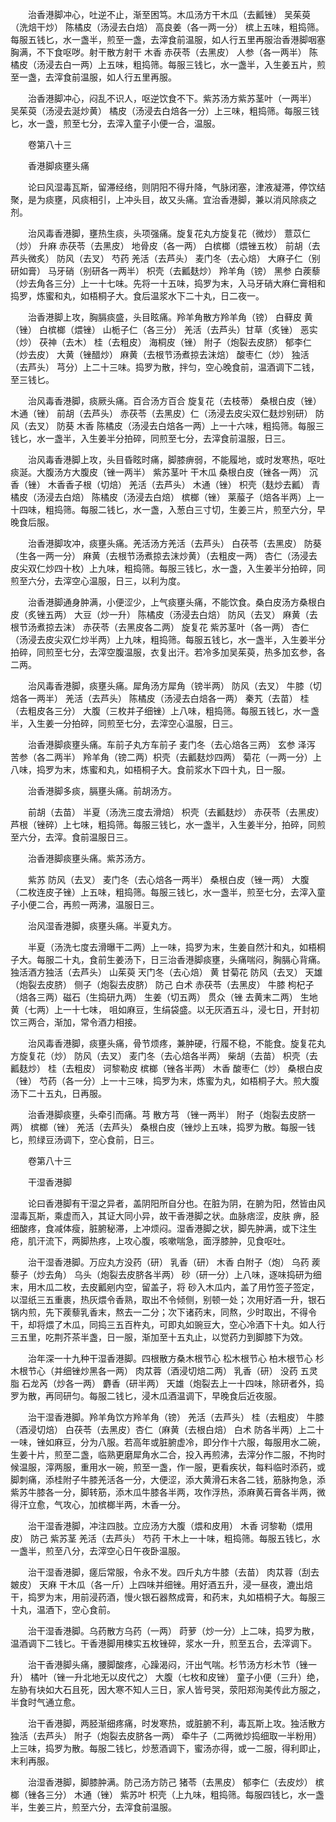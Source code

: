 <!-- { "loadSidebar": true } -->
　　治香港脚冲心，吐逆不止，渐至困笃。木瓜汤方干木瓜（去瓤锉） 吴茱萸（洗焙干炒） 陈橘皮（汤浸去白焙） 高良姜（各一两一分） 槟上五味，粗捣筛。每服五钱匕，水一盏半，煎至一盏，去滓食前温服，如人行五里再服治香港脚咽塞胸满，不下食呕哕。射干散方射干 木香 赤茯苓（去黑皮） 人参（各一两半） 陈橘皮（汤浸去白一两）上五味，粗捣筛。每服三钱匕，水一盏半，入生姜五片，煎至一盏，去滓食前温服，如人行五里再服。

　　治香港脚冲心，闷乱不识人，呕逆饮食不下。紫苏汤方紫苏茎叶（一两半） 吴茱萸（汤浸去涎炒黄） 橘皮（汤浸去白焙各一分）上三味，粗捣筛。每服三钱匕，水一盏，煎至七分，去滓入童子小便一合，温服。

　　卷第八十三

　　香港脚痰壅头痛

　　论曰风湿毒瓦斯，留滞经络，则阴阳不得升降，气脉闭塞，津液凝滞，停饮结聚，是为痰壅，风痰相引，上冲头目，故又头痛。宜治香港脚，兼以消风除痰之剂。

　　治风毒香港脚，壅热生痰，头项强痛。旋复花丸方旋复花（微炒） 薏苡仁（炒） 升麻 赤茯苓（去黑皮） 地骨皮（各一两） 白槟榔（煨锉五枚） 前胡（去芦头微炙） 防风（去叉） 芍药 羌活（去芦头） 麦门冬（去心焙） 大麻子仁（别研如膏） 马牙硝（别研各一两半） 枳壳（去瓤麸炒） 羚羊角（镑） 黑参 白蒺藜（炒去角各三分）上一十七味。先将一十五味，捣罗为末，入马牙硝大麻仁膏相和捣罗，炼蜜和丸，如梧桐子大。食后温浆水下二十丸，日二夜一。

　　治香港脚上攻，胸膈痰盛，头目眩痛。羚羊角散方羚羊角（镑） 白藓皮 黄 （锉） 白槟榔（煨锉） 山栀子仁（各三分） 羌活（去芦头）甘草（炙锉） 恶实（炒） 茯神（去木） 桂（去粗皮） 海桐皮（锉） 附子（炮裂去皮脐） 郁李仁（炒去皮） 大黄（锉醋炒） 麻黄（去根节汤煮掠去沫焙） 酸枣仁（炒） 独活（去芦头） 芎分）上二十三味。捣罗为散，拌匀，空心晚食前，温酒调下二钱，至三钱匕。

　　治风毒香港脚，痰厥头痛。百合汤方百合 旋复花（去枝蒂） 桑根白皮（锉） 木通（锉） 前胡（去芦头） 赤茯苓（去黑皮）仁（汤浸去皮尖双仁麸炒别研） 防风（去叉） 防葵 木香 陈橘皮（汤浸去白焙各一两）上一十六味，粗捣筛。每服三钱匕，水一盏半，入生姜半分拍碎，同煎至七分，去滓食前温服，日三。

　　治风毒香港脚上攻，头目昏眩时痛，脚膝痹弱，不能履地，或时发寒热，呕吐痰涎。大腹汤方大腹皮（锉一两半） 紫苏茎叶 干木瓜 桑根白皮（锉各一两） 沉香（锉） 木香香子根（切焙） 羌活（去芦头） 木通（锉） 枳壳（麸炒去瓤） 青橘皮（汤浸去白焙） 陈橘皮（汤浸去白焙） 槟榔（锉） 莱菔子（焙各半两）上一十四味，粗捣筛。每服二钱匕，水一盏，入葱白三寸切，生姜三片，煎至六分，早晚食后服。

　　治香港脚攻冲，痰壅头痛。羌活汤方羌活（去芦头） 白茯苓（去黑皮） 防葵（生各一两一分） 麻黄（去根节汤煮掠去沫炒黄）（去粗皮一两） 杏仁（汤浸去皮尖双仁炒四十枚）上九味，粗捣筛。每服三钱匕，水一盏，入生姜半分拍碎，同煎至六分，去滓空心温服，日三，以利为度。

　　治香港脚通身肿满，小便涩少，上气痰壅头痛，不能饮食。桑白皮汤方桑根白皮（炙锉五两） 大豆（炒一升） 陈橘皮（汤浸去白焙） 防风（去叉） 麻黄（去根节汤煮掠去沫） 赤茯苓（去黑皮各二两） 旋复花 紫苏茎叶（各一两） 杏仁（汤浸去皮尖双仁炒半两）上九味，粗捣筛。每服五钱匕，水一盏半，入生姜半分拍碎，同煎至七分，去滓空腹温服，衣复出汗。若冷多加吴茱萸，热多加玄参，各二两。

　　治风毒香港脚，痰壅头痛。犀角汤方犀角（镑半两） 防风（去叉） 牛膝（切焙各一两半） 羌活（去芦头） 陈橘皮（汤浸去白焙各一两） 秦艽（去苗） 桂（去粗皮各三分） 大腹（三枚并子细锉）上八味，粗捣筛。每服五钱匕，水一盏半，入生姜一分拍碎，同煎至七分，去滓空心温服，日三。

　　治香港脚痰壅头痛。车前子丸方车前子 麦门冬（去心焙各三两） 玄参 泽泻 苦参（各二两半） 羚羊角（镑二两）枳壳（去瓤麸炒四两） 菊花（一两一分）上八味，捣罗为末，炼蜜和丸，如梧桐子大。食前浆水下四十丸，日一服。

　　治香港脚多痰，膈壅头痛。前胡汤方。

　　前胡（去苗） 半夏（汤洗三度去滑焙） 枳壳（去瓤麸炒） 赤茯苓（去黑皮） 芦根（锉碎）上七味，粗捣筛。每服三钱匕，水一盏半，入生姜半分，拍碎，同煎至六分，去滓。食前温服日三。

　　治香港脚痰壅头痛。紫苏汤方。

　　紫苏 防风（去叉） 麦门冬（去心焙各一两半） 桑根白皮（锉一两） 大腹（二枚连皮子锉）上五味，粗捣筛。每服三钱匕，水一盏半，煎至七分，去滓入童子小便二合，再煎一两沸，温服日三。

　　治风湿香港脚，痰壅头痛。半夏丸方。

　　半夏（汤洗七度去滑曝干二两）上一味，捣罗为末，生姜自然汁和丸，如梧桐子大。每服二十丸，食前生姜汤下，日三治香港脚痰壅，头痛喘闷，胸膈心背痛。独活酒方独活（去芦头） 山茱萸 天门冬（去心焙） 黄 甘菊花 防风（去叉） 天雄（炮裂去皮脐） 侧子（炮裂去皮脐） 防己 白术 赤茯苓（去黑皮） 牛膝 枸杞子（焙各三两）磁石（生捣研九两） 生姜（切五两） 贯众（锉 去黄末二两） 生地黄（七两）上一十七味， 咀如麻豆，生绢袋盛。以无灰酒五斗，浸七日，开封初饮三两合，渐加，常令酒力相接。

　　治风毒香港脚，痰壅头痛，骨节烦疼，兼肿硬，行履不稳，不能食。旋复花丸方旋复花（炒） 防风（去叉） 麦门冬（去心焙各半两） 柴胡（去苗） 枳壳（去瓤麸炒） 桂（去粗皮） 诃黎勒皮 槟榔（锉各半两） 木香 酸枣仁（炒） 桑根白皮（锉） 芍药（各一分）上一十三味，捣罗为末，炼蜜为丸，如梧桐子大。煎大腹汤下二十五丸，日再服。

　　治香港脚痰壅，头牵引而痛。芎 散方芎 （锉一两半） 附子（炮裂去皮脐一两） 槟榔（锉） 羌活（去芦头） 桑根白皮（锉炒上五味，捣罗为散。每服一钱匕，煎绿豆汤调下，空心食前，日三。

　　卷第八十三

　　干湿香港脚

　　论曰香港脚有干湿之异者，盖阴阳所自分也。在脏为阴，在腑为阳，然皆由风湿毒瓦斯，乘虚而入，其证大同小异，故干香港脚之状。血脉痞涩，皮肤 痹，胫细酸疼，食减体瘦，脏腑秘滞，上冲烦闷。湿香港脚之状，脚先肿满，或下注生疮，肌汗流下，两脚热疼，上攻心腹，咳嗽喘急，面浮膝肿，见食呕吐。

　　治干湿香港脚。万应丸方没药（研） 乳香（研） 木香 白附子（炮） 乌药 蒺藜子（炒去角） 乌头（炮裂去皮脐各半两） 砂（研一分）上八味，逐味捣研为细末，用木瓜二枚，去皮瓤剜内空，留盖子，将 砂入木瓜内，盖了用竹签子签定，以湿纸三五重裹，热灰煨令香熟，取出不令倾侧，别顿一处；次用好酒一升，银石锅内煎，先下蒺藜乳香末，熬去一二分；次下诸药末，同熬，少时取出，不得令干，却将煨了木瓜，同捣三五百杵丸，可即丸如豌豆大，空心冷酒下十丸。如人行三五里，吃荆芥茶半盏，日一服，渐加至十五丸止，以觉药力到脚膝下为效。

　　治年深一十九种干湿香港脚。四根散方桑木根节心 松木根节心 柏木根节心 杉木根节心（并细锉炒黑各一两） 肉苁蓉（酒浸切焙二两） 乳香（研） 没药 五灵脂 石龙芮（炒各一两） 麝香（研半两） 天雄（炮裂去上一十四味，除研者外，捣罗为散，再同研匀。每服二钱匕，浸木瓜酒温调下，早晚食后近夜服。

　　治干湿香港脚。羚羊角饮方羚羊角（镑） 羌活（去芦头） 桂（去粗皮） 牛膝（酒浸切焙） 白茯苓（去黑皮）杏仁（麻黄（去根白焙） 白术 防各半两）上二十一味，锉如麻豆，分为八服。若高年或脏腑虚冷，即分作十六服，每服用水二碗，生姜十片，煎至二盏，临熟更磨犀角水二合，投入再煎沸，去滓分作二服，不拘时候温服，滓两服，重用水一碗，煎至一盏，作一服，更看疾状，每料临时添药，或脚刺痛，添桂附子牛膝羌活各一分，大便涩，添大黄滑石末各二钱，筋脉拘急，添紫苏牛膝各一分，脚转筋，添木瓜牛膝各半两，攻作浮热，添麻黄石膏各半两，微得汗立愈，气攻心，加槟榔半两，木香一分。

　　治干湿香港脚，冲注四肢。立应汤方大腹（煨和皮用） 木香 诃黎勒（煨用皮） 防己 紫苏茎 羌活（去芦头） 芍药 干木上一十味，粗捣筛。每服五钱匕，水一盏半，煎至八分，去滓空心日午夜卧温服。

　　治干湿香港脚，瘥后常服，令永不发。四斤丸方牛膝（去苗） 肉苁蓉（刮去皴皮） 天麻 干木瓜（各一斤）上四味并细锉。用好酒五升，浸一昼夜，漉出焙干，捣罗为末，用前浸药酒，慢火银石器熬成膏，和药末，丸如梧桐子大。每服三十丸，温酒下，空心食前。

　　治干湿香港脚。乌药散方乌药（一两） 莳萝（炒一分）上二味，捣罗为散，温酒调下二钱匕。干香港脚用楝实五枚锉碎，浆水一升，煎至五合，去滓调下。

　　治干香港脚头痛，腰脚酸疼，心躁渴闷，汗出气喘。杉节汤方杉木节（锉一升） 橘叶（锉一升北地无以皮代之） 大腹（七枚和皮锉） 童子小便（三升）绝，左胁有块如大石且死，因大寒不知人三日，家人皆号哭，荥阳郑洵美传此方服之，半食时气通立愈。

　　治干香港脚，两胫渐细疼痛，时发寒热，或脏腑不利，毒瓦斯上攻。独活散方独活（去芦头） 附子（炮裂去皮脐各一两） 牵牛子（二两微炒捣细取一半粉用）上三味，捣罗为散。每服二钱匕，炒葱酒调下，蜜汤亦得，或一二服，得利即止，末利再服。

　　治湿香港脚，脚膝肿满。防己汤方防己 猪苓（去黑皮） 郁李仁（去皮炒） 槟榔（锉各三分） 木通（锉） 紫苏叶 枳壳（上九味，粗捣筛。每服四钱匕，水一盏半，生姜三片，煎至六分，去滓食前温服。

